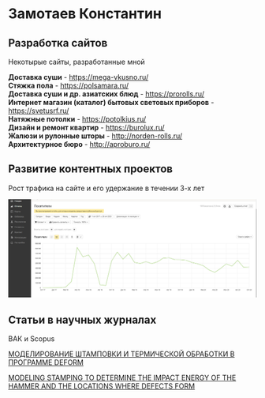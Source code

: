 # Замотаев Константин

## Разработка сайтов
Некотырые сайты, разработанные мной 

**Доставка суши** - https://mega-vkusno.ru/ <br>
**Стяжка пола** - https://polsamara.ru/ <br>
**Доставка суши и др. азиатских блюд** - https://prorolls.ru/ <br>
**Интернет магазин (каталог) бытовых световых приборов** - https://svetusrf.ru/ <br>
**Натяжные потолки** - https://potolkius.ru/ <br>
**Дизайн и ремонт квартир** - https://burolux.ru/ <br>
**Жалюзи и рулонные шторы** - http://norden-rolls.ru/ <br>
**Архитектурное бюро** - http://aproburo.ru/<br>

## Развитие контентных проектов

Рост трафика на сайте и его удержание в течении 3-х лет

![статистика](https://github.com/CossX/myfiles/blob/main/2020-10-28_003725.jpg)

## Статьи в научных журналах

ВАК и Scopus

<a href="https://github.com/CossX/myfiles/blob/main/modelirovanie-shtampovki-i-termicheskoy-obrabotki-v-programme-deform.pdf">МОДЕЛИРОВАНИЕ ШТАМПОВКИ И ТЕРМИЧЕСКОЙ ОБРАБОТКИ В ПРОГРАММЕ DEFORM </a>

<a href="https://github.com/CossX/myfiles/blob/main/zamotaev2016.pdf">MODELING STAMPING TO DETERMINE THE IMPACT ENERGY OF THE HAMMER AND THE LOCATIONS WHERE DEFECTS FORM</a>

